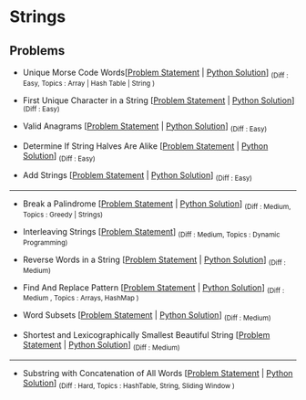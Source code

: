 # Strings

## Problems

- Unique Morse Code Words[[Problem Statement](https://leetcode.com/problems/unique-morse-code-words/) | [Python Solution](/CompetitiveProgramming/Strings/uniqueMorseCodeWords.py)] <sub> (Diff : Easy, Topics : Array | Hash Table | String )</sub>

- First Unique Character in a String [[Problem Statement](https://leetcode.com/problems/first-unique-character-in-a-string/) | [Python Solution](/CompetitiveProgramming/Strings/firstUniqueCharacterInAString.py)] <sub> (Diff : Easy)</sub>

- Valid Anagrams [[Problem Statement](https://leetcode.com/problems/valid-anagram/) | [Python Solution](/CompetitiveProgramming/Strings/validAnagrams.py)] <sub> (Diff : Easy)</sub>

- Determine If String Halves Are Alike [[Problem Statement](https://leetcode.com/problems/determine-if-string-halves-are-alike) | [Python Solution](/CompetitiveProgramming/Strings/Determine%20if%20String%20Halves%20Are%20Alike.py)] <sub> (Diff : Easy)</sub>

- Add Strings [[Problem Statement](https://leetcode.com/problems/add-strings/description/) | [Python Solution](/CompetitiveProgramming/Strings/addStrings.py)] <sub> (Diff : Easy)</sub>

---

- Break a Palindrome [[Problem Statement](https://leetcode.com/problems/break-a-palindrome/) | [Python Solution](/CompetitiveProgramming/Strings/breakAPalindrome.py)] <sub> (Diff : Medium, Topics : Greedy | Strings)</sub>

- Interleaving Strings [[Problem Statement](https://leetcode.com/problems/interleaving-string/)] <sub> (Diff : Medium, Topics : Dynamic Programming)</sub>

- Reverse Words in a String [[Problem Statement](https://leetcode.com/problems/reverse-words-in-a-string/) | [Python Solution](/CompetitiveProgramming/Strings/reverseWordsInAString.py)] <sub> (Diff : Medium)</sub>

- Find And Replace Pattern [[Problem Statement](https://leetcode.com/problems/find-and-replace-pattern/) | [Python Solution](/CompetitiveProgramming/Strings/findAndReplacePatterns.py)] <sub> (Diff : Medium , Topics : Arrays, HashMap )</sub>

- Word Subsets [[Problem Statement](https://leetcode.com/problems/word-subsets/) | [Python Solution](/CompetitiveProgramming/Strings/wordSubsets.py)] <sub> (Diff : Medium)</sub>

- Shortest and Lexicographically Smallest Beautiful String [[Problem Statement](https://leetcode.com/problems/shortest-and-lexicographically-smallest-beautiful-string/) | [Python Solution](/CompetitiveProgramming/Strings/Shortest%20and%20Lexicographically%20Smallest%20Beautiful%20String.py)] <sub> (Diff : Medium)</sub>

---

- Substring with Concatenation of All Words [[Problem Statement](https://leetcode.com/problems/substring-with-concatenation-of-all-words/) | [Python Solution](/CompetitiveProgramming/Strings/substringWithConcatenationOfAllWords.py)] <sub> (Diff : Hard, Topics : HashTable, String, Sliding Window )</sub>
